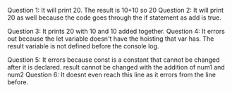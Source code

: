 Question 1: It will print 20. The result is 10+10 so 20
Question 2: It will print 20 as well because the code goes through the if statement as add is true.

Question 3: It prints 20 with 10 and 10 added together.
Question 4: It errors out because the let variable doesn't have the hoisting that var has. The result variable is not defined before the console log.

Question 5: It errors because const is a constant that cannot be changed after it is declared. result cannot be changed with the addition of num1 and num2
Question 6: It doesnt even reach this line as it errors from the line before.